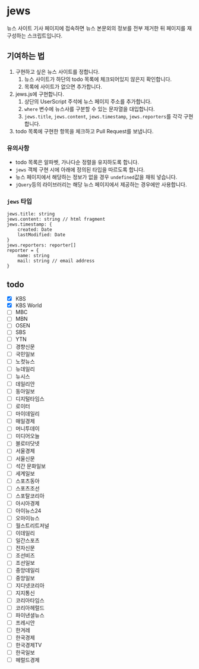 # jews

뉴스 사이트 기사 페이지에 접속하면 뉴스 본문외의 정보를 전부 제거한 뒤 페이지를 재구성하는 스크립트입니다.


## 기여하는 법

1. 구현하고 싶은 뉴스 사이트를 정합니다.
    1. 뉴스 사이트가 하단의 todo 목록에 체크되어있지 않은지 확인합니다.
    2. 목록에 사이트가 없으면 추가합니다.
2. jews.js에 구현합니다.
    1. 상단의 UserScript 주석에 뉴스 페이지 주소를 추가합니다.
    2. `where` 변수에 뉴스사를 구분할 수 있는 문자열을 대입합니다.
    3. `jews.title`, `jews.content`, `jews.timestamp`, `jews.reporters`를 각각 구현합니다.
3. todo 목록에 구현한 항목을 체크하고 Pull Request를 보냅니다.

### 유의사항

* todo 목록은 알파벳, 가나다순 정렬을 유지하도록 합니다.
* `jews` 객체 구현 시에 아래에 정의된 타입을 따르도록 합니다.
* 뉴스 페이지에서 해당하는 정보가 없을 경우 `undefined`값을 채워 넣습니다.
* `jQuery`등의 라이브러리는 해당 뉴스 페이지에서 제공하는 경우에만 사용합니다.

### `jews` 타입

```
jews.title: string
jews.content: string // html fragment
jews.timestamp: {
    created: Date
    lastModified: Date
}
jews.reporters: reporter[]
reporter = {
    name: string
    mail: string // email address
}
```


## todo

* [x] KBS
* [x] KBS World
* [ ] MBC
* [ ] MBN
* [ ] OSEN
* [ ] SBS
* [ ] YTN
* [ ] 경향신문
* [ ] 국민일보
* [ ] 노컷뉴스
* [ ] 뉴데일리
* [ ] 뉴시스
* [ ] 데일리안
* [ ] 동아일보
* [ ] 디지털타임스
* [ ] 로이터
* [ ] 마이데일리
* [ ] 매일경제
* [ ] 머니투데이
* [ ] 미디어오늘
* [ ] 블로터닷넷
* [ ] 서울경제
* [ ] 서울신문
* [ ] 석간 문화일보
* [ ] 세계일보
* [ ] 스포츠동아
* [ ] 스포츠조선
* [ ] 스포탈코리아
* [ ] 아시아경제
* [ ] 아이뉴스24
* [ ] 오마이뉴스
* [ ] 월스트리트저널
* [ ] 이데일리
* [ ] 일간스포츠
* [ ] 전자신문
* [ ] 조선비즈
* [ ] 조선일보
* [ ] 중앙데일리
* [ ] 중앙일보
* [ ] 지디넷코리아
* [ ] 지지통신
* [ ] 코리아타임스
* [ ] 코리아헤럴드
* [ ] 파이낸셜뉴스
* [ ] 프레시안
* [ ] 한겨레
* [ ] 한국경제
* [ ] 한국경제TV
* [ ] 한국일보
* [ ] 헤럴드경제
